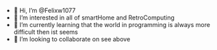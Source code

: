 - 👋 Hi, I’m @Felixw1077
- 👀 I’m interested in all of smartHome and RetroComputing
- 🌱 I’m currently learning that the world in programming is always more difficult then ist seems
- 💞️ I’m looking to collaborate on see above

<!---
Felixw1077/Felixw1077 is a ✨ special ✨ repository because its `README.md` (this file) appears on your GitHub profile.
You can click the Preview link to take a look at your changes.
--->
